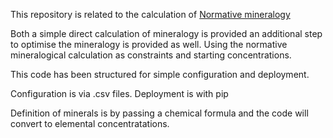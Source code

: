 This repository is related to the calculation of <a href='https://en.wikipedia.org/wiki/Normative_mineralogy' target='_blank'> Normative mineralogy</a>

Both a simple direct calculation of mineralogy is provided an additional step to optimise the mineralogy is provided as well.
Using the normative mineralogical calculation as constraints and starting concentrations.

This code has been structured for simple configuration and deployment.

Configuration is via .csv files.
Deployment is with pip

Definition of minerals is by passing a chemical formula and the code will convert to elemental concentratations.

